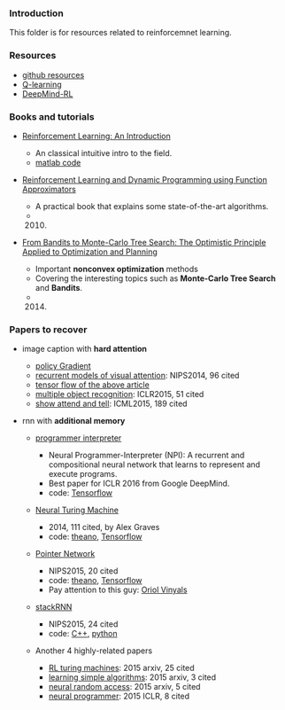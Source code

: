 ### Introduction
This folder is for resources related to reinforcemnet learning. 

### Resources
- [github resources][1]
- [Q-learning][2]
- [DeepMind-RL][3]

### Books and tutorials
- [Reinforcement Learning: An Introduction][4]
	- An classical intuitive intro to the field. 
	- [matlab code][5]

- [Reinforcement Learning and Dynamic Programming using Function Approximators][6]
	- A practical book that explains some state-of-the-art algorithms. 
	- 2010.

- [From Bandits to Monte-Carlo Tree Search: The Optimistic Principle Applied to Optimization and Planning][7]
	- Important **nonconvex optimization** methods 
	- Covering the interesting topics such as **Monte-Carlo Tree Search** and **Bandits**.
	- 2014.

### Papers to recover
- image caption with **hard attention**
	- [policy Gradient][8]
	- [recurrent models of visual attention][9]: NIPS2014, 96 cited
	- [tensor flow of the above article][10] 
	- [multiple object recognition][11]: ICLR2015, 51 cited 
	- [show attend and tell][12]: ICML2015, 189 cited

- rnn with **additional memory**
	- [programmer interpreter][13]
		- Neural Programmer-Interpreter (NPI): A recurrent and compositional neural network that learns to represent and execute programs.
		- Best paper for ICLR 2016 from Google DeepMind.
		- code: [Tensorflow][14]

	- [Neural Turing Machine][15]
		- 2014, 111 cited, by Alex Graves
		- code: [theano][16], [Tensorflow][17] 

	- [Pointer Network][18]
		- NIPS2015, 20 cited
		- code: [theano][19], [Tensorflow][20]
		- Pay attention to this guy: [Oriol Vinyals][21]

	- [stackRNN][22]
		- NIPS2015, 24 cited
		- code: [C++][23], [python][24]

	- Another 4 highly-related papers
		- [RL turing machines][25]: 2015 arxiv, 25 cited
		- [learning simple algorithms][26]: 2015 arxiv, 3 cited
		- [neural random access][27]: 2015 arxiv, 5 cited
		- [neural programmer][28]: 2015 ICLR, 8 cited

[1]:	https://github.com/BigeyeDestroyer/deepRL/tree/resource
[2]:	http://mnemstudio.org/path-finding-q-learning-tutorial.htm
[3]:	http://www.infoq.com/cn/articles/atari-reinforcement-learning
[4]:	http://webdocs.cs.ualberta.ca/~sutton/book/ebook/the-book.html
[5]:	http://waxworksmath.com/Authors/N_Z/Sutton/sutton.html
[6]:	https://orbi.ulg.ac.be/bitstream/2268/27963/1/book-FA-RL-DP.pdf
[7]:	https://hal.archives-ouvertes.fr/hal-00747575v5/document
[8]:	http://www.scholarpedia.org/article/Policy_gradient_methods
[9]:	http://arxiv.org/abs/1406.6247
[10]:	https://github.com/seann999/tensorflow_mnist_ram
[11]:	http://arxiv.org/abs/1412.7755
[12]:	http://arxiv.org/abs/1502.03044
[13]:	http://arxiv.org/pdf/1511.06279v4.pdf
[14]:	https://github.com/carpedm20/NPI-tensorflow
[15]:	http://arxiv.org/abs/1410.5401
[16]:	https://github.com/shawntan/neural-turing-machines
[17]:	https://github.com/carpedm20/NTM-tensorflow
[18]:	http://papers.nips.cc/paper/5866-pointer-networks
[19]:	https://github.com/vshallc/PtrNets
[20]:	https://github.com/ikostrikov/TensorFlow-Pointer-Networks
[21]:	https://scholar.google.com/citations?hl=zh-CN&user=NkzyCvUAAAAJ&view_op=list_works&sortby=pubdate
[22]:	http://papers.nips.cc/paper/5857-inferring-algorithmic-patterns-with-stack-augmented-recurrent-nets
[23]:	https://github.com/facebook/Stack-RNN
[24]:	https://github.com/DoctorTeeth/diffmem
[25]:	http://arxiv.org/abs/1505.00521
[26]:	http://arxiv.org/abs/1511.07275
[27]:	http://arxiv.org/abs/1511.06392
[28]:	http://arxiv.org/abs/1511.04834